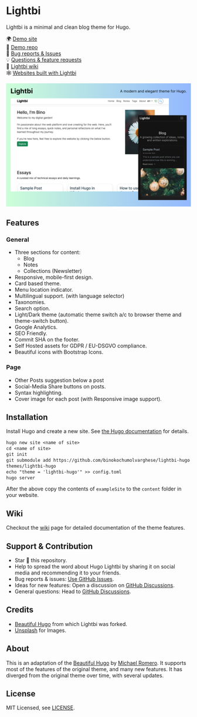 # Lightbi 

Lightbi is a minimal and clean blog theme for Hugo.

🌍 [Demo site](https://lightbi-hugo-theme.netlify.app/)  
📁 [Demo repo](https://github.com/binokochumolvarghese/lightbi-hugo-demo)  
🐛 [Bug reports & Issues](https://github.com/binokochumolvarghese/lightbi-hugo/issues)  
💡 [Questions & feature requests](https://github.com/binokochumolvarghese/lightbi-hugo/discussions)  
📄 [Lightbi wiki](https://github.com/binokochumolvarghese/lightbi-hugo/wiki)  
🕸️ [Websites built with Lightbi](https://github.com/binokochumolvarghese/lightbi-hugo/wiki/Websites-built-with-Lightbi)

![LightBi Hugo Theme Screenshot](https://raw.githubusercontent.com/binokochumolvarghese/lightbi-hugo/master/images/screenshot.png)

## Features

### General
- Three sections for content:
    - Blog
    - Notes
    - Collections (Newsletter)
- Responsive, mobile-first design.
- Card based theme.
- Menu location indicator.
- Multilingual support. (with language selector)
- Taxonomies.
- Search option.
- Light/Dark theme (automatic theme switch a/c to browser theme and theme-switch button).
- Google Analytics.
- SEO Friendly.
- Commit SHA on the footer.
- Self Hosted assets for GDPR / EU-DSGVO compliance.
- Beautiful icons with Bootstrap Icons.


### Page
- Other Posts suggestion below a post
- Social-Media Share buttons on posts.
- Syntax highlighting.
- Cover image for each post (with Responsive image support).

## Installation

Install Hugo and create a new site. See [the Hugo documentation](https://gohugo.io/getting-started/quick-start/) for details.

```
hugo new site <name of site>
cd <name of site>
git init
git submodule add https://github.com/binokochumolvarghese/lightbi-hugo themes/lightbi-hugo
echo "theme = 'lightbi-hugo'" >> config.toml
hugo server
```

After the above copy the contents of `exampleSite` to the `content` folder in your website.

## Wiki

Checkout the [wiki](https://github.com/binokochumolvarghese/lightbi-hugo/wiki) page for detailed documentation of the theme features.

## Support & Contribution
- Star 🌟 this repository.
- Help to spread the word about Hugo Lightbi by sharing it on social media and recommending it to your friends.
- Bug reports & issues: [Use GitHub Issues](https://github.com/binokochumolvarghese/lightbi-hugo/issues/new).
- Ideas for new features: Open a discussion on [GitHub Discussions](https://github.com/binokochumolvarghese/lightbi-hugo/discussions).
- General questions: Head to [GitHub Discussions](https://github.com/binokochumolvarghese/lightbi-hugo/discussions).

## Credits

- [Beautiful Hugo](https://github.com/halogenica/beautifulhugo) from which Lightbi was forked.
- [Unsplash](https://unsplash.com/) for Images.

## About

This is an adaptation of the [Beautiful Hugo](https://github.com/halogenica/beautifulhugo) by [Michael Romero](https://github.com/halogenica). It supports most of the features of the original theme, and many new features. It has diverged from the original theme over time, with several updates.

## License

MIT Licensed, see [LICENSE](https://github.com/binokochumolvarghese/lightbi-hugo/blob/master/LICENSE).

